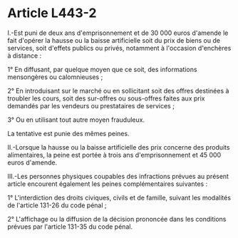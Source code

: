 # Article L443-2

I.-Est puni de deux ans d'emprisonnement et de 30 000 euros d'amende le fait d'opérer la hausse ou la baisse artificielle soit du prix de biens ou de services, soit d'effets publics ou privés, notamment à l'occasion d'enchères à distance :

1° En diffusant, par quelque moyen que ce soit, des informations mensongères ou calomnieuses ;

2° En introduisant sur le marché ou en sollicitant soit des offres destinées à troubler les cours, soit des sur-offres ou sous-offres faites aux prix demandés par les vendeurs ou prestataires de services ;

3° Ou en utilisant tout autre moyen frauduleux.

La tentative est punie des mêmes peines.

II.-Lorsque la hausse ou la baisse artificielle des prix concerne des produits alimentaires, la peine est portée à trois ans d'emprisonnement et 45 000 euros d'amende.

III.-Les personnes physiques coupables des infractions prévues au présent article encourent également les peines complémentaires suivantes :

1° L'interdiction des droits civiques, civils et de famille, suivant les modalités de l'article 131-26 du code pénal ;

2° L'affichage ou la diffusion de la décision prononcée dans les conditions prévues par l'article 131-35 du code pénal.
